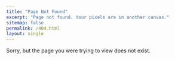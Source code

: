 ```yaml
---
title: "Page Not Found"
excerpt: "Page not found. Your pixels are in another canvas."
sitemap: false
permalink: /404.html
layout: single
---
```


Sorry, but the page you were trying to view does not exist.
